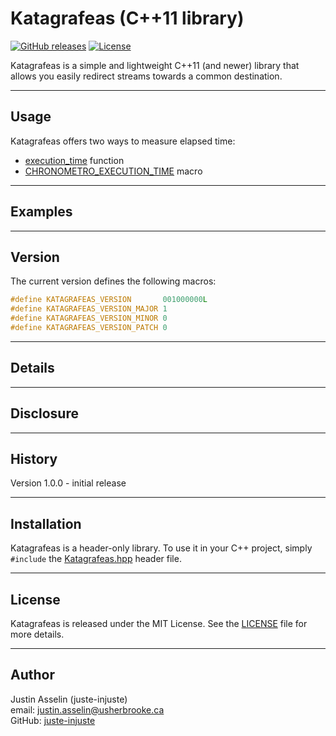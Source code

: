 # Katagrafeas (C++11 library)

[![GitHub releases](https://img.shields.io/github/v/release/juste-injuste/Katagrafeas.svg)](https://github.com/juste-injuste/Katagrafeas/releases)
[![License](https://img.shields.io/github/license/juste-injuste/Katagrafeas.svg)](LICENSE)

Katagrafeas is a simple and lightweight C++11 (and newer) library that allows you easily redirect streams towards a common destination.

---

## Usage

Katagrafeas offers two ways to measure elapsed time:
* [execution_time](#execution_time) function
* [CHRONOMETRO_EXECUTION_TIME](#CHRONOMETRO_EXECUTION_TIME) macro

---

## Examples

---

## Version

The current version defines the following macros:
```cpp
#define KATAGRAFEAS_VERSION       001000000L
#define KATAGRAFEAS_VERSION_MAJOR 1
#define KATAGRAFEAS_VERSION_MINOR 0
#define KATAGRAFEAS_VERSION_PATCH 0
```

---

## Details

---

## Disclosure

---

## History

Version 1.0.0 - initial release

---

## Installation

Katagrafeas is a header-only library. To use it in your C++ project, simply `#include` the [Katagrafeas.hpp](include/Katagrafeas.hpp) header file.

---

## License

Katagrafeas is released under the MIT License. See the [LICENSE](LICENSE) file for more details.

---

## Author

Justin Asselin (juste-injuste)  
email: justin.asselin@usherbrooke.ca  
GitHub: [juste-injuste](https://github.com/juste-injuste)